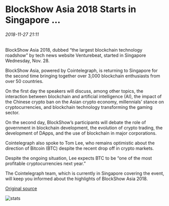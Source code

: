 # BlockShow Asia 2018 Starts in Singapore ...

###### 2018-11-27 21:11

BlockShow Asia 2018, dubbed “the largest blockchain technology roadshow” by tech news website Venturebeat, started in Singapore Wednesday, Nov. 28.

BlockShow Asia, powered by Cointelegraph, is returning to Singapore for the second time bringing together over 3,000 blockchain enthusiasts from over 50 countries.

On the first day the speakers will discuss, among other topics, the interaction between blockchain and artificial intelligence (AI), the impact of the Chinese crypto ban on the Asian crypto economy, millennials’ stance on cryptocurrencies, and blockchain technology transforming the gaming sector.

On the second day, BlockShow’s participants will debate the role of government in blockchain development, the evolution of crypto trading, the development of DApps, and the use of blockchain in major corporations.

Cointelegraph also spoke to Tom Lee, who remains optimistic about the direction of Bitcoin (BTC) despite the recent drop off in crypto markets.

Despite the ongoing situation, Lee expects BTC to be “one of the most profitable cryptocurrencies next year.”

The Cointelegraph team, which is currently in Singapore covering the event, will keep you informed about the highlights of BlockShow Asia 2018.

[Original source](https://cointelegraph.com/news/blockshow-asia-2018-starts-in-singapore)

![stats](https://c.statcounter.com/11760860/0/a89fa40b/1/ "stats")